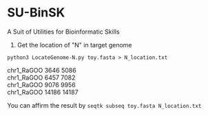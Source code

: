 # SU-BinSK
A Suit of Utilities for Bioinformatic Skills


1. Get the location of "N" in target genome
```
python3 LocateGenome-N.py toy.fasta > N_location.txt
```

chr1_RaGOO 3646  5086 <br>
chr1_RaGOO  6457  7082 <br>
chr1_RaGOO  9076  9956 <br>
chr1_RaGOO  14186 14187 <br>

You can affirm the result by `seqtk subseq toy.fasta N_location.txt`
